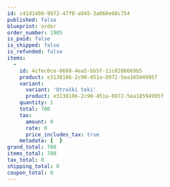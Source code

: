 ```yaml
---
id: c41d1488-9972-47f0-a945-3a060e60c754
published: false
blueprint: order
order_number: 1905
is_paid: false
is_shipped: false
is_refunded: false
items:
  -
    id: 4cfec0ce-0688-4ea5-bb5f-11c8206669b5
    product: e3138106-2c90-451a-8972-5ea18594995f
    variant:
      variant: 'Otroški teki'
      product: e3138106-2c90-451a-8972-5ea18594995f
    quantity: 1
    total: 700
    tax:
      amount: 0
      rate: 0
      price_includes_tax: true
    metadata: {  }
grand_total: 700
items_total: 700
tax_total: 0
shipping_total: 0
coupon_total: 0
---
```

